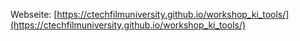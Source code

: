 

Webseite: [https://ctechfilmuniversity.github.io/workshop_ki_tools/](https://ctechfilmuniversity.github.io/workshop_ki_tools/)